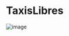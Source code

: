 # TaxisLibres
![image](https://github.com/H3cto4/TaxisLibres/assets/60068246/64bbdb05-f33d-4d31-9e76-ede7df74594f)
